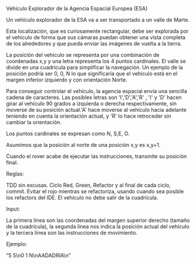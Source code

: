 Vehículo Explorador de la Agencia Espacial Europea (ESA)

Un vehículo explorador de la ESA va a ser transportado a un valle de Marte.

Esta localización, que es curiosamente rectangular, debe ser explorada por el vehículo de forma que sus cámaras puedan obtener una vista completa de los alrededores y que pueda enviar las imágenes de vuelta
a la tierra.

La posición del vehículo se representa por una combinación de coordenadas x,y y una letra representa los 4 puntos cardinales. El valle se divide en una cuadrícula para simplificar la navegación. Un ejemplo de la posición podría ser 0, 0, N lo que significaría que el vehículo está en el margen inferior izquierdo y con orientación Norte.

Para conseguir controlar el vehículo, la agencia espacial envía una sencilla cadena de caracteres. Las posibles letras son 'I','D','A','R' , 'I' y 'D' hacen girar al vehículo 90 grados a izquierda o derecha respectivamente, sin moverse de su posición actual.'A' hace moverse al vehículo hacia adelante teniendo en cuenta la orientación actual, y 'R' lo hace retroceder sin cambiar la orientación.

Los puntos cardinales se expresan como N, S,E, O.

Asumimos que la posición al norte de una posición x,y es x,y+1.

Cuando el rover acabe de ejecutar las instrucciones, transmite su posición final.

Reglas:

TDD sin excusas. Ciclo Red, Green, Refactor y al final de cada ciclo, commit.
Evitar el rojo mientras se refactoriza, usando cuando sea posible los refactors del IDE.
El vehículo no debe salir de la cuadrícula.

Input:

La primera línea son las coordenadas del margen superior derecho (tamaño de la cuadrícula), la segunda línea nos indica la posición actual del vehículo y la tercera línea son las instrucciones de movimiento.

Ejemplo:

“5 5\n0 1 N\nAADADRIA\n”
